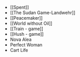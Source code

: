  - [[Spent]]
 - [[The Sudan Game-Landwehr]]
 - [[Peacemaker]]
 - [[World without Oil]]
 - [[Train - game]]
 - [[Hush - game]]
 - Nova Alea
 - Perfect Woman
 - Cart Life

